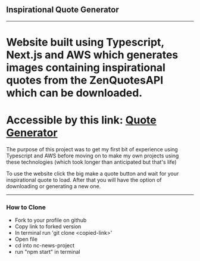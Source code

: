 ## Inspirational Quote Generator 

***

# Website built using Typescript, Next.js and AWS which generates images containing inspirational quotes from the ZenQuotesAPI which can be downloaded. 
# Accessible by this link: [Quote Generator](https://prod.d1d90owmez3e6d.amplifyapp.com/)

<p>The purpose of this project was to get my first bit of experience using Typescript and AWS before moving on to make my own projects using these technologies (which took longer than anticipated but that's life)

<p>To use the website click the big make a quote button and wait for your inspirational quote to load. After that you will have the option of downloading or generating a new one. 

*** 

### How to Clone
- Fork to your profile on github
- Copy link to forked version
- In terminal run 'git clone <copied-link\>'
- Open file
- cd into nc-news-project
- run "npm start" in terminal
